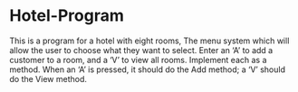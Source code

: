 # Hotel-Program
This is a program for a hotel with eight rooms,
The menu system which will allow the user to choose what they want to select. Enter an ‘A’ to add a customer to a room, and a ‘V’ to view all rooms. Implement each as a method. When an ‘A’ is pressed, it should do the Add method; a ‘V’ should do the View method.
